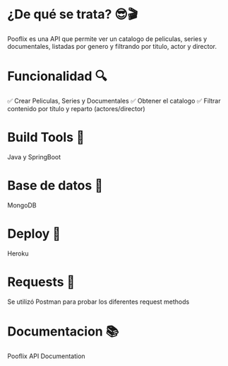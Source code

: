 # ¿De qué se trata? 😎🎬
Pooflix es una API que permite ver un catalogo de peliculas, series y documentales, listadas por genero y filtrando por titulo, actor y director.

# Funcionalidad 🔍

✅ Crear Peliculas, Series y Documentales
✅ Obtener el catalogo 
✅ Filtrar contenido por título y reparto (actores/director)

# Build Tools 🔧  
Java y SpringBoot

# Base de datos 💾
MongoDB

# Deploy 🚀
Heroku

# Requests  📡 
Se utilizó Postman para probar los diferentes request methods 

# Documentacion 📚

Pooflix API Documentation 



